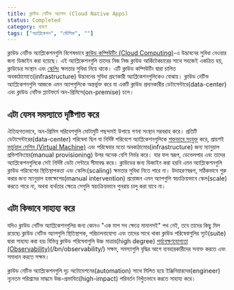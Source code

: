 ```yaml
---
title: ক্লাউড নেটিভ অ্যাপস (Cloud Native Apps)
status: Completed
category: ধারণা
tags: ["অ্যাপ্লিকেশন", "মৌলিক", ""]
---
```


ক্লাউড নেটিভ অ্যাপ্লিকেশনগুলি বিশেষভাবে [ক্লাউড কম্পিউটিং (Cloud Computing)](/bn/cloud-computing/)-এ উদ্ভাবনের সুবিধা নেওয়ার জন্য ডিজাইন করা হয়েছে।
এই অ্যাপ্লিকেশনগুলি তাদের নিজ নিজ ক্লাউড আর্কিটেকচারের সাথে সহজেই একত্রিত হয়, ক্লাউডের সংস্থান এবং [স্কেলিং](/bn/scalability/) ক্ষমতার সুবিধা নিয়ে থাকে।
এটি ক্লাউড কম্পিউটিং দ্বারা চালিত অবকাঠামোতে(infrastructure) উদ্ভাবনের সুবিধা গ্রহণকারী অ্যাপ্লিকেশনগুলিকেও বোঝায়।
ক্লাউড নেটিভ অ্যাপ্লিকেশনগুলি আজকে এমন অ্যাপগুলিকে অন্তর্ভুক্ত করে যা একটি ক্লাউড প্রদানকারীর ডেটাসেন্টারে(data-center) এবং ক্লাউড নেটিভ প্ল্যাটফর্মে অন-প্রিমিসে(on-premise) চলে।

## এটা যেসব সমস্যাতে দৃষ্টিপাত করে

ঐতিহ্যগতভাবে, অন-প্রিমিস পরিবেশগুলি মোটামুটি পছন্দসই উপায়ে গণনা সংস্থান সরবরাহ করে।
প্রতিটি ডেটাসেন্টারের(data-center) পরিষেবা ছিল যা নির্দিষ্ট পরিবেশে অ্যাপ্লিকেশনগুলিকে [শক্তভাবে সংযুক্ত](/bn/tightly-coupled-architectures/) করে,
প্রায়শই [ভার্চুয়াল মেশিন (Virtual Machine)](/bn/virtual-machine/) এবং পরিষেবার মতো অবকাঠামোর(infrastructure) জন্য ম্যানুয়াল প্রভিশনিংয়ের(manual provisioning) উপর অনেক বেশি নির্ভর করে।
যার ফল স্বরূপ, ডেভেলপার এবং তাদের অ্যাপ্লিকেশনগুলিকে সেই নির্দিষ্ট ডেটা সেন্টারে সীমাবদ্ধ করে।
ক্লাউডের জন্য ডিজাইন করা হয়নি এমন অ্যাপ্লিকেশনগুলি ক্লাউড পরিবেশের স্থিতিস্থাপকতা এবং স্কেলিং(scaling) ক্ষমতার সুবিধা নিতে পারে না।
উদাহরণস্বরূপ, সঠিকভাবে শুরু করার জন্য ম্যানুয়াল হস্তক্ষেপের(manual intervention) প্রয়োজন এমন অ্যাপগুলি স্বয়ংক্রিয়ভাবে স্কেল(scale) করতে পারে না,
অথবা ব্যর্থতার ক্ষেত্রে সেগুলি স্বয়ংক্রিয়ভাবে পুনরায় চালু করা যাবে না।

## এটা কিভাবে সাহায্য করে

যদিও ক্লাউড নেটিভ অ্যাপ্লিকেশনগুলির জন্য কোনও "এক মাপ সব ক্ষেত্রে মানানসই" পথ নেই, তবে তাদের কিছু মিল রয়েছে৷
ক্লাউড নেটিভ অ্যাপগুলি স্থিতিস্থাপক, পরিচালনাযোগ্য এবং তাদের সাথে থাকা ক্লাউড পরিষেবাগুলির স্যুট(suite) দ্বারা সাহায্য করা হয়৷
বিভিন্ন ক্লাউড পরিষেবাগুলি উচ্চ মাত্রার(high degree) [পর্যবেক্ষণযোগ্যতা (Observability)](observability)(/bn/observability/) সক্ষম,
সমস্যাগুলি বৃদ্ধির আগে ব্যবহারকারীদের সনাক্ত করতে এবং সমাধান করতে সক্ষম।

ক্লাউড নেটিভ অ্যাপ্লিকেশনগুলি দৃঢ় অটোমেশনের(automation) সাথে মিলিত হয়ে ইঞ্জিনিয়ারদের(engineer) ন্যূনতম পরিশ্রমের মাদ্ধমে উচ্চ-প্রভাবিত(high-impact) পরিবর্তন নিখুঁতভাবে করতে সাহায্য করে।
